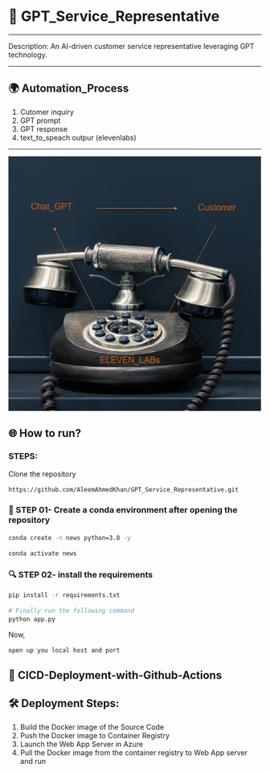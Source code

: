 # 🧪 GPT_Service_Representative
****
Description: An AI-driven customer service representative leveraging GPT technology.

*****

## **🌍 Automation_Process**
1. Cutomer inquiry 
2. GPT prompt 
3. GPT response 
4. text_to_speach outpur (elevenlabs)

*****
![](images/Capture.PNG)

## 🌐 How to run?
### STEPS:

Clone the repository

```bash
https://github.com/AleemAhmedKhan/GPT_Service_Representative.git
```
### 💽  STEP 01- Create a conda environment after opening the repository
    
```bash
conda create -n news python=3.8 -y
```

```bash
conda activate news
```


###  🔍 STEP 02- install the requirements
```bash
pip install -r requirements.txt
```


```bash
# Finally run the following command
python app.py
```

Now,
```bash
open up you local host and port
```


## 📡 CICD-Deployment-with-Github-Actions

## 🛠 Deployment Steps:

1. Build the Docker image of the Source Code
2. Push the Docker image to Container Registry
3. Launch the Web App Server in Azure 
4. Pull the Docker image from the container registry to Web App server and run 
